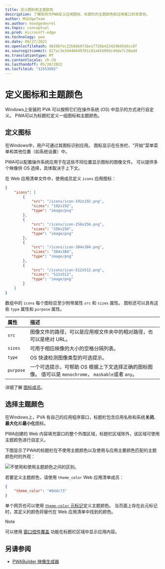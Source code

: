 ```yaml
---
title: 定义图标和主题颜色
description: 了解如何为PWA定义应用图标、标题栏的主题颜色和应用窗口的背景色。
author: MSEdgeTeam
ms.author: msedgedevrel
ms.topic: conceptual
ms.prod: microsoft-edge
ms.technology: pwa
ms.date: 09/27/2021
ms.openlocfilehash: 80208fec22b8db071be1f726b4224248d5ddcc8f
ms.sourcegitcommit: 627ac3e3d4404d9701c81a81609dc49de7c28add
ms.translationtype: MT
ms.contentlocale: zh-CN
ms.lasthandoff: 05/28/2022
ms.locfileid: "12553692"
---
```

# <a name="define-icons-and-a-theme-color"></a>定义图标和主题颜色

Windows上安装的 PVA 可以按照它们在操作系统 (OS) 中显示的方式进行自定义。  PWA可以为标题栏定义一组图标和主题颜色。


<!-- ====================================================================== -->
## <a name="define-icons"></a>定义图标

在Windows中，用户可通过其图标识别应用。 图标显示在任务栏、"开始"菜单菜单和其他位置（如系统设置）中。

PWA可以配置操作系统应用于在这些不同位置显示图标的图像文件。  可以提供多个映像供 OS 选择，具体取决于上下文。

在 Web 应用清单文件中，使用成员定义 `icons` 应用图标：

```json
{
    "icons": [
        {
            "src": "/icons/icon-192x192.png",
            "sizes": "192x192",
            "type": "image/png"
        },
        {
            "src": "/icons/icon-256x256.png",
            "sizes": "256x256",
            "type": "image/png"
        },
        {
            "src": "/icons/icon-384x384.png",
            "sizes": "384x384",
            "type": "image/png"
        },
        {
            "src": "/icons/icon-512x512.png",
            "sizes": "512x512",
            "type": "image/png"
        }
    ]
}
```

数组中的 `icons` 每个图标应至少附带属性 `src` 和 `sizes` 属性。  图标还可以具有这些 `type` 属性和 `purpose` 属性。

| 属性 | 描述 |
|:--- |:--- |
| `src` | 图像文件的路径，可以是应用根文件夹中的相对路径，也可以是绝对 URL。 |
| `sizes` | 可用于相应映像的大小的空格分隔列表。 |
| `type` | OS 快速检测图像类型的可选提示。 |
| `purpose` | 一个可选提示，可帮助 OS 根据上下文选择正确的图标图像。  值可以是 `monochrome`， `maskable`或者 `any`。 |

详细了解 [图标成员](https://developer.mozilla.org/docs/Web/Manifest/icons)。

<!-- TODO: add information about which sizes Windows require at a minimum, and which sizes are used where -->


<!-- ====================================================================== -->
## <a name="choose-a-theme-color"></a>选择主题颜色

在Windows上，PVA 有自己的应用程序窗口，标题栏包含应用名称和系统**关闭**、**最大化**和**最小化**图标。

PWA创建的 Web 内容填充窗口的整个外围区域，标题栏区域除外，该区域可使用主题颜色进行自定义。

下图显示了PWA的标题栏在不使用主题颜色以及使用与应用主要颜色匹配的主题颜色时的外观：

![不使用和使用主题颜色之间的区别。](../media/app-theme-color-before-after.png)

若要定义主题颜色，请使用 `theme_color` Web 应用清单成员：

```json
{
    "theme_color": "#0d4c73"
}
```

单个网页也可以使用 [`theme-color` 元标记](https://developer.mozilla.org/docs/Web/HTML/Element/meta/name/theme-color)定义主题颜色。 当页面上存在此元标记时，其定义的颜色将替代在 Web 应用清单中找到的颜色。

> [!NOTE]
> 可以使用 [窗口控件覆盖](window-controls-overlay.md) 功能在标题栏区域中显示应用内容。


<!-- ====================================================================== -->
## <a name="see-also"></a>另请参阅

*   [PWABuilder 映像生成器](https://www.pwabuilder.com/imageGenerator)
